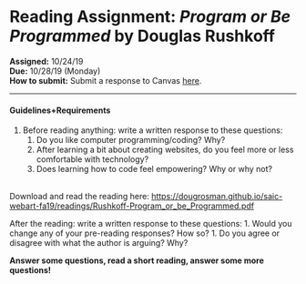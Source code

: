 
# Reading Assignment: _Program or Be Programmed_ by Douglas Rushkoff
__Assigned:__ 10/24/19 <br>
__Due:__ 10/28/19 (Monday) <br>
__How to submit:__ Submit a response to Canvas <a href="https://saic.instructure.com/courses/2560557/assignments/24469373" target="_blank">here</a>.

___

#### Guidelines+Requirements

1. Before reading anything: write a written response to these questions:
    1. Do you like computer programming/coding? Why?
    1. After learning a bit about creating websites, do you feel more or less comfortable with technology?
    1. Does learning how to code feel empowering? Why or why not?
    <br>
    
Download and read the reading here: https://dougrosman.github.io/saic-webart-fa19/readings/Rushkoff-Program_or_be_Programmed.pdf

After the reading: write a written response to these questions:
    1. Would you change any of your pre-reading responses? How so?
    1. Do you agree or disagree with what the author is arguing? Why?

__Answer some questions, read a short reading, answer some more questions!__